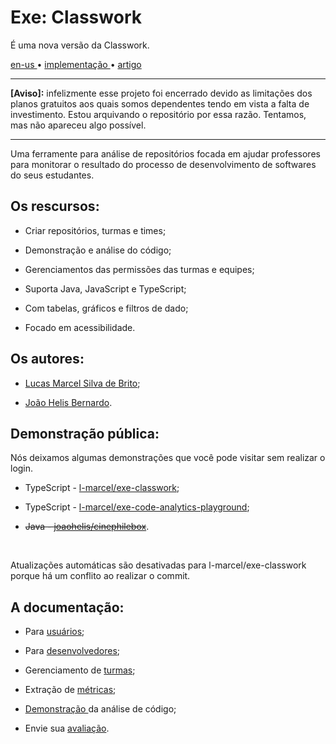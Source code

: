 <div valing="top">
  <h1><span>Exe:</span> Classwork</h1>
  <p>É uma <span>nova versão</span> da Classwork.</p>
  <nav>
    <div id="repository-buttons"/>
    <a class="navigation-link disabled" href="https://github.com/L-Marcel/exe-classwork/blob/main/README.en-US.md" target="__blank__">
      en-us
    </a>
    <span class="disabled">•</span>
    <a class="navigation-link" href="https://exe-classwork.vercel.app" target="__blank__">
      implementação
    </a>
    <span>•</span>
    <a class="navigation-link" href="https://sol.sbc.org.br/index.php/sbie/article/view/18136" target="__blank__">
      artigo
    </a>
  </nav>
</div>

<hr/>
<p><strong>[Aviso]:</strong> infelizmente esse projeto foi encerrado devido as limitações dos planos gratuitos aos quais somos dependentes tendo em vista a falta de investimento. Estou arquivando o repositório por essa razão. Tentamos, mas não apareceu algo possível.</p>
<hr/>
<p>Uma ferramente para análise de repositórios focada em ajudar professores para monitorar o resultado do processo de desenvolvimento de softwares do seus estudantes.</p>

<div id="grid">
  <div id="grid-item">
    <h2>Os <span>rescursos</span>:</h2>
    <ul>
      <li id="checked"><p>Criar repositórios, turmas e times;</p></li>
      <li id="checked"><p>Demonstração e análise do código;</p></li>
      <li id="checked"><p>Gerenciamentos das permissões das turmas e equipes;</p></li>
      <li id="checked"><p>Suporta <span>Java</span>, <span>JavaScript</span> e <span>TypeScript</span>;</p></li>
      <li id="checked"><p>Com tabelas, gráficos e <span>filtros de dado</span>;</p></li>
      <li id="checked"><p>Focado em <span>acessibilidade</span>.</p></li>
    </ul>
  </div>
  <div id="grid-item">
    <h2>Os <span>autores</span>:</h2>
    <ul>
      <li id="linkedin"><p><a href="https://www.linkedin.com/in/l-marcel/" target="__blank__">Lucas Marcel Silva de Brito</a>;</p></li>
      <li id="linkedin"><p><a href="https://www.linkedin.com/in/l-marcel/" target="__blank__">João Helis Bernardo</a>.</p></li>
    </ul>
  </div>
</div>

<div id="grid">
  <div id="grid-item">
    <h2><span>Demonstração</span> pública:</h2>
    <p>Nós deixamos algumas demonstrações que você pode visitar <span>sem realizar o login</span>.</p>
    <ul>
      <li id="typescript"><p>TypeScript - <a href="https://exe-classwork.vercel.app/repositories/L-Marcel/exe-classwork" target="__blank__">l-marcel/exe-classwork</a>;</p></li>
      <li id="typescript"><p>TypeScript - <a href="https://exe-classwork.vercel.app/repositories/L-Marcel/exe-code-analytics-playground" target="__blank__">l-marcel/exe-code-analytics-playground</a>;</p></li>
      <li id="java"><p><strike>Java - <a href="https://exe-classwork.vercel.app/repositories/joaohelis/cinephilebox" target="__blank__">joaohelis/cinephilebox</a></strike>.</p></li>
    </ul>
  </div>
</div>

<br/>

<p>Atualizações automáticas são desativadas para l-marcel/exe-classwork porque há um conflito ao realizar o commit.</p>

<div id="grid">
  <div id="grid-item">
    <h2>A <span>documentação</span>:</h2>
    <ul>
      <li id="checked"><p>Para <a href="https://l-marcel.gitbook.io/classwork/for-users/first-steps-for-a-common-user" target="__blank__">usuários</a>;</p></li>
      <li id="checked"><p>Para <a href="https://l-marcel.gitbook.io/classwork/for-developers/creating-a-development-environment" target="__blank__">desenvolvedores</a>;</p></li>
      <li id="checked"><p>Gerenciamento de <a href="https://l-marcel.gitbook.io/classwork/classrooms/creating-and-managing-a-classroom" target="__blank__">turmas</a>;</p></li>
      <li id="checked"><p>Extração de <a href="https://l-marcel.gitbook.io/classwork/analytic-and-metrics/metrics-extracted-of-a-repository" target="__blank__">métricas</a>;</p></li>
      <li id="checked"><p><a href="https://exe-code-analytics-playground.vercel.app/" target="__blank__">Demonstração </a> da análise de código;</p></li>
      <li id="checked"><p>Envie sua <a href="https://l-marcel.gitbook.io/classwork/additional/send-your-feedback-for-us/" target="__blank__">avaliação</a>.</p></li>
    </ul>
  </div>
</div>

